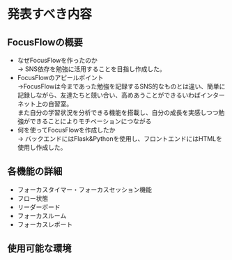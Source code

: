 # 発表すべき内容
## FocusFlowの概要
- なぜFocusFlowを作ったのか  
-> SNS依存を勉強に活用することを目指し作成した。
- FocusFlowのアピールポイント  
->FocusFlowは今まであった勉強を記録するSNS的なものとは違い、簡単に記録しながら、友達たちと競い合い、高めあうことができるいわばインターネット上の自習室。  
また自分の学習状況を分析できる機能を搭載し、自分の成長を実感しつつ勉強ができることによりモチベーションにつながる
- 何を使ってFocusFlowを作成したか  
-> バックエンドにはFlask&Pythonを使用し、フロントエンドにはHTMLを使用し作成した。
## 各機能の詳細
- フォーカスタイマー・フォーカスセッション機能
- フロー状態
- リーダーボード
- フォーカスルーム
- フォーカスレポート
## 使用可能な環境